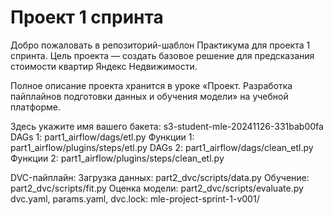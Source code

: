 # Проект 1 спринта

Добро пожаловать в репозиторий-шаблон Практикума для проекта 1 спринта. Цель проекта — создать базовое решение для предсказания стоимости квартир Яндекс Недвижимости.

Полное описание проекта хранится в уроке «Проект. Разработка пайплайнов подготовки данных и обучения модели» на учебной платформе.

Здесь укажите имя вашего бакета:  s3-student-mle-20241126-331bab00fa
DAGs 1: part1_airflow/dags/etl.py
Функции 1: part1_airflow/plugins/steps/etl.py
DAGs 2: part1_airflow/dags/clean_etl.py
Функции 2: part1_airflow/plugins/steps/clean_etl.py

DVC-пайплайн:
  Загрузка данных: part2_dvc/scripts/data.py
  Обучение: part2_dvc/scripts/fit.py
  Оценка модели: part2_dvc/scripts/evaluate.py
dvc.yaml, params.yaml, dvc.lock: mle-project-sprint-1-v001/
